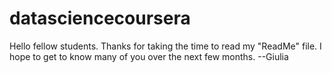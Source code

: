 # datasciencecoursera
Hello fellow students. Thanks for taking the time to read my "ReadMe" file. I hope to get to know many of you over the next few months. --Giulia
